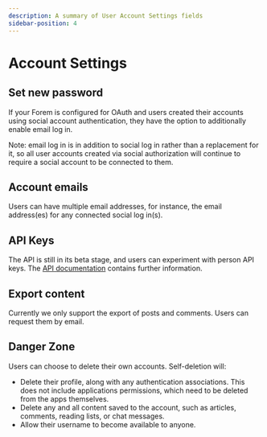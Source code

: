 ```yaml
---
description: A summary of User Account Settings fields
sidebar-position: 4
---
```


# Account Settings

## Set new password
If your Forem is configured for OAuth and users created their accounts using social account authentication, they have the option to additionally enable email log in.

Note: email log in is in addition to social log in rather than a replacement for it, so all user accounts created via social authorization will continue to require a social account to be connected to them.

## Account emails
Users can have multiple email addresses, for instance, the email address(es) for any connected social log in(s).

## API Keys
The API is still in its beta stage, and users can experiment with person API keys. The [API documentation](https://docs.forem.com/api) contains further information.

## Export content
Currently we only support the export of posts and comments. Users can request them by email.

## Danger Zone
Users can choose to delete their own accounts. Self-deletion will:
- Delete their profile, along with any authentication associations. This does not include applications permissions, which need to be deleted from the apps themselves.
- Delete any and all content saved to the account, such as articles, comments, reading lists, or chat messages.
- Allow their username to become available to anyone.
